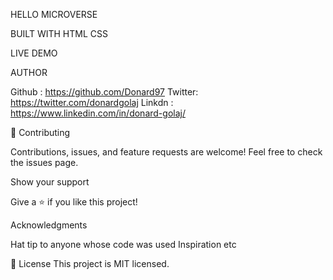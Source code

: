 HELLO MICROVERSE 







BUILT WITH 
    HTML
    CSS
   
LIVE DEMO


AUTHOR

Github : https://github.com/Donard97
Twitter: https://twitter.com/donardgolaj
Linkdn : https://www.linkedin.com/in/donard-golaj/


🤝 Contributing

Contributions, issues, and feature requests are welcome!
Feel free to check the issues page.

Show your support

Give a ⭐️ if you like this project!


Acknowledgments

Hat tip to anyone whose code was used
Inspiration
etc

📝 License
This project is MIT licensed.


